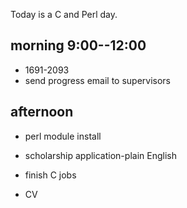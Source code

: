 Today is a C and Perl day. 

## morning 9:00--12:00

- 1691-2093
- send progress email to supervisors


## afternoon

- perl module install
- scholarship application-plain English
- finish C jobs

- CV






